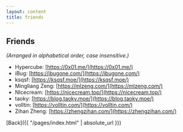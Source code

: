 ```yaml
---
layout: content
title: friends
---
```


## Friends

_(Arranged in alphabetical order, case insensitive.)_

- Hypercube: [https://0x01.me/](https://0x01.me/)
- iBug: [https://ibugone.com/](https://ibugone.com/)
- ksqsf: [https://ksqsf.moe/](https://ksqsf.moe/)
- Mingliang Zeng: [https://mlzeng.com/](https://mlzeng.com/)
- NIcecream: [https://nicecream.top/](https://nicecream.top/)
- taoky: [https://blog.taoky.moe/](https://blog.taoky.moe/)
- volltin: [https://volltin.com/](https://volltin.com/)
- Zihan Zheng: [https://zhengzihan.com/](https://zhengzihan.com/)

[Back]({{ "/pages/index.html" | absolute_url }})
